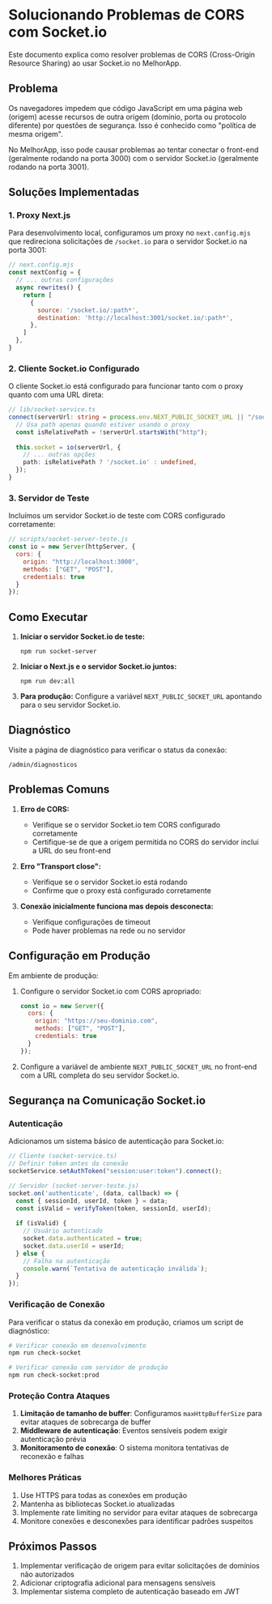 # Solucionando Problemas de CORS com Socket.io

Este documento explica como resolver problemas de CORS (Cross-Origin Resource Sharing) ao usar Socket.io no MelhorApp.

## Problema

Os navegadores impedem que código JavaScript em uma página web (origem) acesse recursos de outra origem (domínio, porta ou protocolo diferente) por questões de segurança. Isso é conhecido como "política de mesma origem".

No MelhorApp, isso pode causar problemas ao tentar conectar o front-end (geralmente rodando na porta 3000) com o servidor Socket.io (geralmente rodando na porta 3001).

## Soluções Implementadas

### 1. Proxy Next.js

Para desenvolvimento local, configuramos um proxy no `next.config.mjs` que redireciona solicitações de `/socket.io` para o servidor Socket.io na porta 3001:

```javascript
// next.config.mjs
const nextConfig = {
  // ... outras configurações
  async rewrites() {
    return [
      {
        source: '/socket.io/:path*',
        destination: 'http://localhost:3001/socket.io/:path*',
      },
    ]
  },
}
```

### 2. Cliente Socket.io Configurado

O cliente Socket.io está configurado para funcionar tanto com o proxy quanto com uma URL direta:

```typescript
// lib/socket-service.ts
connect(serverUrl: string = process.env.NEXT_PUBLIC_SOCKET_URL || "/socket.io") {
  // Usa path apenas quando estiver usando o proxy
  const isRelativePath = !serverUrl.startsWith("http");
  
  this.socket = io(serverUrl, {
    // ... outras opções
    path: isRelativePath ? '/socket.io' : undefined,
  });
}
```

### 3. Servidor de Teste

Incluímos um servidor Socket.io de teste com CORS configurado corretamente:

```javascript
// scripts/socket-server-teste.js
const io = new Server(httpServer, {
  cors: {
    origin: "http://localhost:3000",
    methods: ["GET", "POST"],
    credentials: true
  }
});
```

## Como Executar

1. **Iniciar o servidor Socket.io de teste:**
   ```
   npm run socket-server
   ```

2. **Iniciar o Next.js e o servidor Socket.io juntos:**
   ```
   npm run dev:all
   ```

3. **Para produção:**
   Configure a variável `NEXT_PUBLIC_SOCKET_URL` apontando para o seu servidor Socket.io.

## Diagnóstico

Visite a página de diagnóstico para verificar o status da conexão:
```
/admin/diagnosticos
```

## Problemas Comuns

1. **Erro de CORS:**
   - Verifique se o servidor Socket.io tem CORS configurado corretamente
   - Certifique-se de que a origem permitida no CORS do servidor inclui a URL do seu front-end

2. **Erro "Transport close":**
   - Verifique se o servidor Socket.io está rodando
   - Confirme que o proxy está configurado corretamente

3. **Conexão inicialmente funciona mas depois desconecta:**
   - Verifique configurações de timeout
   - Pode haver problemas na rede ou no servidor

## Configuração em Produção

Em ambiente de produção:

1. Configure o servidor Socket.io com CORS apropriado:
   ```javascript
   const io = new Server({
     cors: {
       origin: "https://seu-dominio.com",
       methods: ["GET", "POST"],
       credentials: true
     }
   });
   ```

2. Configure a variável de ambiente `NEXT_PUBLIC_SOCKET_URL` no front-end com a URL completa do seu servidor Socket.io.

## Segurança na Comunicação Socket.io

### Autenticação

Adicionamos um sistema básico de autenticação para Socket.io:

```javascript
// Cliente (socket-service.ts)
// Definir token antes da conexão
socketService.setAuthToken("session:user:token").connect();

// Servidor (socket-server-teste.js)
socket.on('authenticate', (data, callback) => {
  const { sessionId, userId, token } = data;
  const isValid = verifyToken(token, sessionId, userId);
  
  if (isValid) {
    // Usuário autenticado
    socket.data.authenticated = true;
    socket.data.userId = userId;
  } else {
    // Falha na autenticação
    console.warn(`Tentativa de autenticação inválida`);
  }
});
```

### Verificação de Conexão

Para verificar o status da conexão em produção, criamos um script de diagnóstico:

```bash
# Verificar conexão em desenvolvimento
npm run check-socket

# Verificar conexão com servidor de produção
npm run check-socket:prod
```

### Proteção Contra Ataques

1. **Limitação de tamanho de buffer**: Configuramos `maxHttpBufferSize` para evitar ataques de sobrecarga de buffer
2. **Middleware de autenticação**: Eventos sensíveis podem exigir autenticação prévia
3. **Monitoramento de conexão**: O sistema monitora tentativas de reconexão e falhas

### Melhores Práticas

1. Use HTTPS para todas as conexões em produção
2. Mantenha as bibliotecas Socket.io atualizadas
3. Implemente rate limiting no servidor para evitar ataques de sobrecarga
4. Monitore conexões e desconexões para identificar padrões suspeitos

## Próximos Passos

1. Implementar verificação de origem para evitar solicitações de domínios não autorizados
2. Adicionar criptografia adicional para mensagens sensíveis
3. Implementar sistema completo de autenticação baseado em JWT
